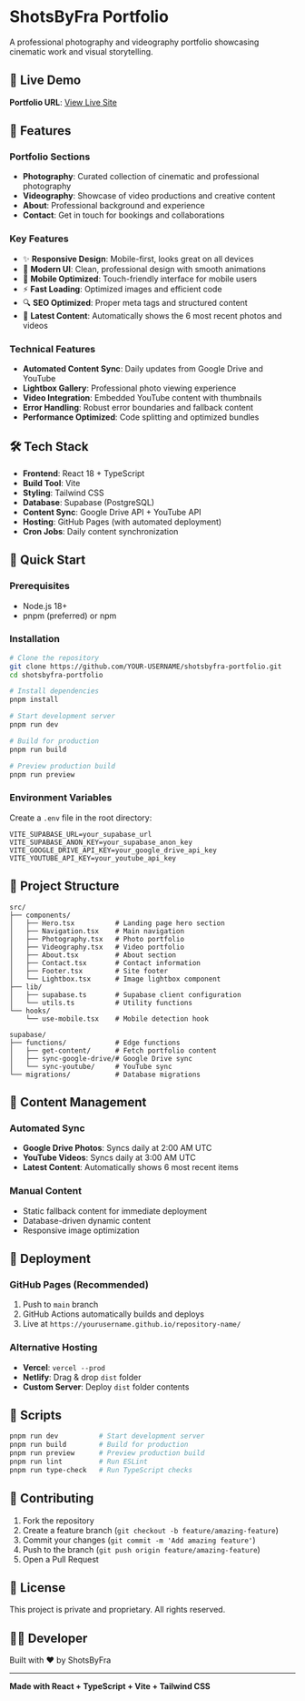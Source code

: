 # ShotsByFra Portfolio

A professional photography and videography portfolio showcasing cinematic work and visual storytelling.

## 🚀 Live Demo

**Portfolio URL**: [View Live Site](https://yourusername.github.io/shotsbyfra-portfolio/)

## 📸 Features

### Portfolio Sections
- **Photography**: Curated collection of cinematic and professional photography
- **Videography**: Showcase of video productions and creative content
- **About**: Professional background and experience
- **Contact**: Get in touch for bookings and collaborations

### Key Features
- ✨ **Responsive Design**: Mobile-first, looks great on all devices
- 🎨 **Modern UI**: Clean, professional design with smooth animations
- 📱 **Mobile Optimized**: Touch-friendly interface for mobile users
- ⚡ **Fast Loading**: Optimized images and efficient code
- 🔍 **SEO Optimized**: Proper meta tags and structured content
- 🎯 **Latest Content**: Automatically shows the 6 most recent photos and videos

### Technical Features
- **Automated Content Sync**: Daily updates from Google Drive and YouTube
- **Lightbox Gallery**: Professional photo viewing experience
- **Video Integration**: Embedded YouTube content with thumbnails
- **Error Handling**: Robust error boundaries and fallback content
- **Performance Optimized**: Code splitting and optimized bundles

## 🛠️ Tech Stack

- **Frontend**: React 18 + TypeScript
- **Build Tool**: Vite
- **Styling**: Tailwind CSS
- **Database**: Supabase (PostgreSQL)
- **Content Sync**: Google Drive API + YouTube API
- **Hosting**: GitHub Pages (with automated deployment)
- **Cron Jobs**: Daily content synchronization

## 🚀 Quick Start

### Prerequisites
- Node.js 18+ 
- pnpm (preferred) or npm

### Installation

```bash
# Clone the repository
git clone https://github.com/YOUR-USERNAME/shotsbyfra-portfolio.git
cd shotsbyfra-portfolio

# Install dependencies
pnpm install

# Start development server
pnpm run dev

# Build for production
pnpm run build

# Preview production build
pnpm run preview
```

### Environment Variables

Create a `.env` file in the root directory:

```env
VITE_SUPABASE_URL=your_supabase_url
VITE_SUPABASE_ANON_KEY=your_supabase_anon_key
VITE_GOOGLE_DRIVE_API_KEY=your_google_drive_api_key
VITE_YOUTUBE_API_KEY=your_youtube_api_key
```

## 📁 Project Structure

```
src/
├── components/
│   ├── Hero.tsx          # Landing page hero section
│   ├── Navigation.tsx    # Main navigation
│   ├── Photography.tsx   # Photo portfolio
│   ├── Videography.tsx   # Video portfolio
│   ├── About.tsx         # About section
│   ├── Contact.tsx       # Contact information
│   ├── Footer.tsx        # Site footer
│   └── Lightbox.tsx      # Image lightbox component
├── lib/
│   ├── supabase.ts       # Supabase client configuration
│   └── utils.ts          # Utility functions
└── hooks/
    └── use-mobile.tsx    # Mobile detection hook

supabase/
├── functions/            # Edge functions
│   ├── get-content/      # Fetch portfolio content
│   ├── sync-google-drive/# Google Drive sync
│   └── sync-youtube/     # YouTube sync
└── migrations/           # Database migrations
```

## 🎯 Content Management

### Automated Sync
- **Google Drive Photos**: Syncs daily at 2:00 AM UTC
- **YouTube Videos**: Syncs daily at 3:00 AM UTC
- **Latest Content**: Automatically shows 6 most recent items

### Manual Content
- Static fallback content for immediate deployment
- Database-driven dynamic content
- Responsive image optimization

## 🚀 Deployment

### GitHub Pages (Recommended)
1. Push to `main` branch
2. GitHub Actions automatically builds and deploys
3. Live at `https://yourusername.github.io/repository-name/`

### Alternative Hosting
- **Vercel**: `vercel --prod`
- **Netlify**: Drag & drop `dist` folder
- **Custom Server**: Deploy `dist` folder contents

## 📝 Scripts

```bash
pnpm run dev          # Start development server
pnpm run build        # Build for production
pnpm run preview      # Preview production build
pnpm run lint         # Run ESLint
pnpm run type-check   # Run TypeScript checks
```

## 🤝 Contributing

1. Fork the repository
2. Create a feature branch (`git checkout -b feature/amazing-feature`)
3. Commit your changes (`git commit -m 'Add amazing feature'`)
4. Push to the branch (`git push origin feature/amazing-feature`)
5. Open a Pull Request

## 📄 License

This project is private and proprietary. All rights reserved.

## 👨‍💻 Developer

Built with ❤️ by ShotsByFra

---

**Made with React + TypeScript + Vite + Tailwind CSS**